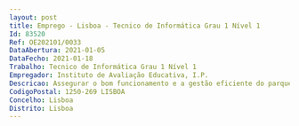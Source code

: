 ```yaml
--- 
layout: post
title: Emprego - Lisboa - Tecnico de Informática Grau 1 Nível 1
Id: 83520
Ref: OE202101/0033
DataAbertura: 2021-01-05
DataFecho: 2021-01-18
Trabalho: Tecnico de Informática Grau 1 Nível 1
Empregador: Instituto de Avaliação Educativa, I.P.
Descricao: Assegurar o bom funcionamento e a gestão eficiente do parque informático do IAVE. Proceder à instalação e manutenção de componentes de hardware e à instalação e atualização de software. Desenvolver soluções informáticas que viabilizem a concretização de projetos, em articulação com os serviços do IAVE, procurando soluções tecnicamente ajustadas e, preferencialmente, em open source.
CodigoPostal: 1250-269 LISBOA
Concelho: Lisboa
Distrito: Lisboa
--- 
```

